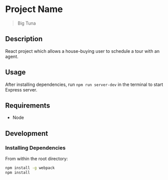 # Project Name

> Big Tuna

## Description

React project which allows a house-buying user to schedule a tour with an agent.

## Usage

After installing dependencies, run `npm run server-dev` in the terminal to start Express server.

## Requirements

- Node

## Development

### Installing Dependencies

From within the root directory:

```sh
npm install -g webpack
npm install
```


